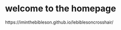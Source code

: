 <!DOCTYPE html>
<html>
<body>
<h1>welcome to the homepage</h1>
<p>https://iminthebibleson.github.io/lebiblesoncrosshair/</p>
</body>
</html>

